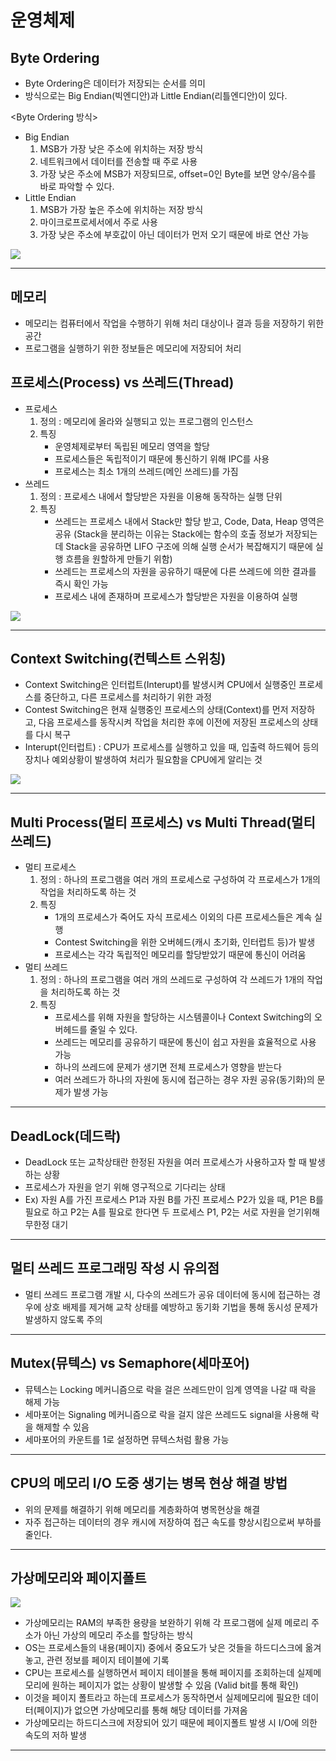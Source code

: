 # 운영체제

## Byte Ordering
 - Byte Ordering은 데이터가 저장되는 순서를 의미
 - 방식으로는 Big Endian(빅엔디안)과 Little Endian(리틀엔디안)이 있다.

<Byte Ordering 방식>

 - Big Endian
    1. MSB가 가장 낮은 주소에 위치하는 저장 방식
    2. 네트워크에서 데이터를 전송할 때 주로 사용
    3. 가장 낮은 주소에 MSB가 저장되므로, offset=0인 Byte를 보면 양수/음수를 바로 파악할 수 있다.
 - Little Endian
    1. MSB가 가장 높은 주소에 위치하는 저장 방식
    2. 마이크로프로세서에서 주로 사용
    3. 가장 낮은 주소에 부호값이 아닌 데이터가 먼저 오기 때문에 바로 연산 가능
<img src="https://img1.daumcdn.net/thumb/R1280x0/?scode=mtistory2&fname=https%3A%2F%2Fblog.kakaocdn.net%2Fdn%2Fd61BQv%2FbtqKGke14cT%2FXuxbH4w5qfkvybCbQVmiFK%2Fimg.png">
<hr>

## 메모리
 - 메모리는 컴퓨터에서 작업을 수행하기 위해 처리 대상이나 결과 등을 저장하기 위한 공간
 - 프로그램을 실행하기 위한 정보들은 메모리에 저장되어 처리

## 프로세스(Process) vs 쓰레드(Thread)
 - 프로세스
    1. 정의 : 메모리에 올라와 실행되고 있는 프로그램의 인스턴스
    2. 특징
        - 운영체제로부터 독립된 메모리 영역을 할당
        - 프로세스들은 독립적이기 때문에 통신하기 위해 IPC를 사용
        - 프로세스는 최소 1개의 쓰레드(메인 쓰레드)를 가짐
 - 쓰레드
    1. 정의 : 프로세스 내에서 할당받은 자원을 이용해 동작하는 실행 단위
    2. 특징
        - 쓰레드는 프로세스 내에서 Stack만 할당 받고, Code, Data, Heap 영역은 공유 (Stack을 분리하는 이유는 Stack에는 함수의 호출 정보가 저장되는데 Stack을 공유하면 LIFO 구조에 의해 실행 순서가 복잡해지기 때문에 실행 흐름을 원할하게 만들기 위함)
        - 쓰레드는 프로세스의 자원을 공유하기 때문에 다른 쓰레드에 의한 결과를 즉시 확인 가능
        - 프로세스 내에 존재하며 프로세스가 할당받은 자원을 이용하여 실행
<img src="https://img1.daumcdn.net/thumb/R1280x0/?scode=mtistory2&fname=https%3A%2F%2Fblog.kakaocdn.net%2Fdn%2Fbpie8u%2FbtqKEyScItU%2FISOD7DfzGuBuPdWEfGnZxk%2Fimg.jpg">
<hr>

## Context Switching(컨텍스트 스위칭)
 - Context Switching은 인터럽트(Interupt)를 발생시켜 CPU에서 실행중인 프로세스를 중단하고, 다른 프로세스를 처리하기 위한 과정
 - Contest Switching은 현재 실행중인 프로세스의 상태(Context)를 먼저 저장하고, 다음 프로세스를 동작시켜 작업을 처리한 후에 이전에 저장된 프로세스의 상태를 다시 복구
 - Interupt(인터럽트) : CPU가 프로세스를 실행하고 있을 때, 입출력 하드웨어 등의 장치나 예외상황이 발생하여 처리가 필요함을 CPU에게 알리는 것
<img src="https://img1.daumcdn.net/thumb/R1280x0/?scode=mtistory2&fname=https%3A%2F%2Fblog.kakaocdn.net%2Fdn%2F6fjl1%2FbtqKC9ZqMz9%2F2I1k55j4tMdvnXZD2KyYk1%2Fimg.png">
<hr>

## Multi Process(멀티 프로세스) vs Multi Thread(멀티 쓰레드)
 - 멀티 프로세스
    1. 정의 : 하나의 프로그램을 여러 개의 프로세스로 구성하여 각 프로세스가 1개의 작업을 처리하도록 하는 것
    2. 특징
        - 1개의 프로세스가 죽어도 자식 프로세스 이외의 다른 프로세스들은 계속 실행
        - Contest Switching을 위한 오버헤드(캐시 초기화, 인터럽트 등)가 발생
        - 프로세스는 각각 독립적인 메모리를 할당받았기 때문에 통신이 어려움
 - 멀티 쓰레드
    1. 정의 : 하나의 프로그램을 여러 개의 쓰레드로 구성하여 각 쓰레드가 1개의 작업을 처리하도록 하는 것
    2. 특징
        - 프로세스를 위해 자원을 할당하는 시스템콜이나 Context Switching의 오버헤드를 줄일 수 있다.
        - 쓰레드는 메모리를 공유하기 때문에 통신이 쉽고 자원을 효율적으로 사용 가능
        - 하나의 쓰레드에 문제가 생기면 전체 프로세스가 영향을 받는다
        - 여러 쓰레드가 하나의 자원에 동시에 접근하는 경우 자원 공유(동기화)의 문제가 발생 가능
<hr>

## DeadLock(데드락)
 - DeadLock 또는 교착상태란 한정된 자원을 여러 프로세스가 사용하고자 할 때 발생하는 상황
 - 프로세스가 자원을 얻기 위해 영구적으로 기다리는 상태
 - Ex) 자원 A를 가진 프로세스 P1과 자원 B를 가진 프로세스 P2가 있을 때, P1은 B를 필요로 하고 P2는 A를 필요로 한다면 두 프로세스 P1, P2는 서로 자원을 얻기위해 무한정 대기
<hr>

## 멀티 쓰레드 프로그래밍 작성 시 유의점
 - 멀티 쓰레드 프로그램 개발 시, 다수의 쓰레드가 공유 데이터에 동시에 접근하는 경우에 상호 배제를 제거해 교착 상태를 예방하고 동기화 기법을 통해 동시성 문제가 발생하지 않도록 주의
<hr>

## Mutex(뮤텍스) vs Semaphore(세마포어) 
 - 뮤텍스는 Locking 메커니즘으로 락을 걸은 쓰레드만이 임계 영역을 나갈 때 락을 해제 가능
 - 세마포어는 Signaling 메커니즘으로 락을 걸지 않은 쓰레드도 signal을 사용해 락을 해제할 수 있음
 - 세마포어의 카운트를 1로 설정하면 뮤텍스처럼 활용 가능
<hr>

## CPU의 메모리 I/O 도중 생기는 병목 현상 해결 방법
 - 위의 문제를 해결하기 위해 메모리를 계층화하여 병목현상을 해결
 - 자주 접근하는 데이터의 경우 캐시에 저장하여 접근 속도를 향상시킴으로써 부하를 줄인다.
<hr>

## 가상메모리와 페이지폴트
<img src="https://img1.daumcdn.net/thumb/R1280x0/?scode=mtistory2&fname=https%3A%2F%2Fblog.kakaocdn.net%2Fdn%2Fccf6O2%2FbtqKL9ZmBi3%2F5bAhWIq2xYooTQ8JbQaPv0%2Fimg.png">

 - 가상메모리는 RAM의 부족한 용량을 보완하기 위해 각 프로그램에 실제 메로리 주소가 아닌 가상의 메모리 주소를 할당하는 방식
 - OS는 프로세스들의 내용(페이지) 중에서 중요도가 낮은 것들을 하드디스크에 옮겨 놓고, 관련 정보를 페이지 테이블에 기록
 - CPU는 프로세스를 실행하면서 페이지 테이블을 통해 페이지를 조회하는데 실제메모리에 원하는 페이지가 없는 상황이 발생할 수 있음 (Valid bit를 통해 확인)
 - 이것을 페이지 폴트라고 하는데 프로세스가 동작하면서 실제메모리에 필요한 데이터(페이지)가 없으면 가상메모리를 통해 해당 데이터를 가져옴
 - 가상메모리는 하드디스크에 저장되어 있기 때문에 페이지폴트 발생 시 I/O에 의한 속도의 저하 발생
<hr>

